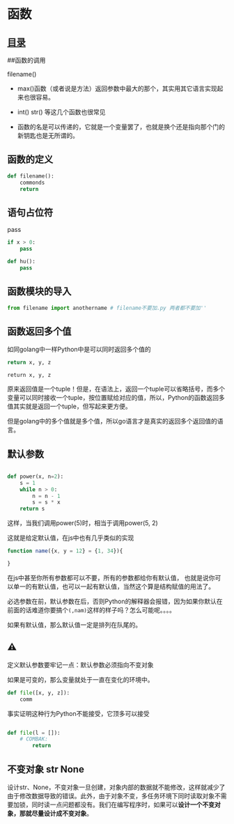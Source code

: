 # 函数
## [目录](./summary.md)
##函数的调用

filename()

- max()函数（或者说是方法）返回参数中最大的那个，其实用其它语言实现起来也很容易。

- int() str() 等这几个函数也很常见
- 函数的名是可以传递的，它就是一个变量罢了，也就是换个还是指向那个门的新钥匙也是无所谓的。

## 函数的定义

```python
def filename():
    commonds
    return
```
## 语句占位符

pass

```python
if x > 0:
    pass

def hu():
    pass
```
## 函数模块的导入

```python
from filename import anothername # filename不要加.py 两者都不要加''
```
## 函数返回多个值

如同golang中一样Python中是可以同时返回多个值的
```python
return x, y, z
```
```golang
return x, y, z
```


原来返回值是一个tuple！但是，在语法上，返回一个tuple可以省略括号，而多个变量可以同时接收一个tuple，按位置赋给对应的值，所以，Python的函数返回多值其实就是返回一个tuple，但写起来更方便。

但是golang中的多个值就是多个值，所以go语言才是真实的返回多个返回值的语言。

## 默认参数
```python

def power(x, n=2):
    s = 1
    while n > 0:
        n = n - 1
        s = s * x
    return s
```
这样，当我们调用power(5)时，相当于调用power(5, 2)

这就是给定默认值，在js中也有几乎类似的实现

```javascript
function name({x, y = 12} = {1, 34}){

}
```
在js中甚至你所有参数都可以不要，所有的参数都给你有默认值，
也就是说你可以单一的有默认值，也可以一起有默认值，当然这个算是结构赋值的用法了。

必选参数在前，默认参数在后，否则Python的解释器会报错，因为如果你默认在前面的话难道你要搞个`(,nam)`这样的样子吗？怎么可能呢。。。。

如果有默认值，那么默认值一定是排列在队尾的。
## ⚠️

定义默认参数要牢记一点：默认参数必须指向不变对象

如果是可变的，那么变量就处于一直在变化的环境中。

```python
def file([x, y, z]):
    comm
```
事实证明这种行为Python不能接受，它顶多可以接受

```python

def file(l = []):
    # COMBAK:
        return
```


## 不变对象 str None

设计str、None，不变对象一旦创建，对象内部的数据就不能修改，这样就减少了由于修改数据导致的错误。此外，由于对象不变，多任务环境下同时读取对象不需要加锁，同时读一点问题都没有。我们在编写程序时，如果可以**设计一个不变对象，那就尽量设计成不变对象**。
